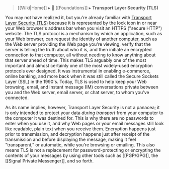 > [[Wiki|Home]] ▸ :beginner: [[Foundations]] ▸ **Transport Layer Security (TLS)**

You may not have realized it, but you're already familiar with [Transport Layer Security (TLS)](https://simple.wikipedia.org/wiki/Transport_Layer_Security) because it is represented by the lock icon in or near your Web browser's address bar when you visit an HTTPS ("secure HTTP") website. The TLS protocol is a mechanism by which an application, such as your Web browser, can request the identity of another computer, such as the Web server providing the Web page you're viewing, verify that the server is telling the truth about who it is, and then initiate an encrypted connection to that computer, all without needing to know anything about that server ahead of time. This makes TLS arguably one of the most important and almost certainly one of the most widely-used encryption protocols ever designed. It was instrumental in enabling e-commerce, online banking, and more back when it was still called the Secure Sockets Layer (SSL) in the 1990's. Today, TLS is used to help keep your Web browsing, email, and instant message (IM) conversations private between you and the Web server, email server, or chat server, to whom you've connected.

As its name implies, however, Transport Layer Security is not a panacea; it is only intended to protect your data *during transport* from your computer to the computer it was destined for. This is why there are no passwords to enter when you use it, and why Web pages or your email messages still look like readable, plain text when you receive them. Encryption happens just prior to transmission, and decryption happens just after receipt of the transmission and before displaying the message, making it feel "transparent," or automatic, while you're browsing or emailing. This also means TLS is not a replacement for password-protecting or encrypting the contents of your messages by using other tools such as [[PGP/GPG]], the [[Signal Private Messenger]], and so forth.